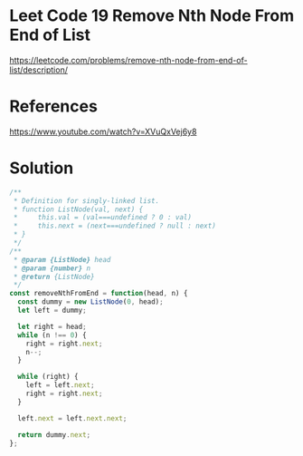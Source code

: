 # Leet Code 19 Remove Nth Node From End of List

https://leetcode.com/problems/remove-nth-node-from-end-of-list/description/
# References
https://www.youtube.com/watch?v=XVuQxVej6y8
# Solution

```javascript
/**
 * Definition for singly-linked list.
 * function ListNode(val, next) {
 *     this.val = (val===undefined ? 0 : val)
 *     this.next = (next===undefined ? null : next)
 * }
 */
/**
 * @param {ListNode} head
 * @param {number} n
 * @return {ListNode}
 */
const removeNthFromEnd = function(head, n) {
  const dummy = new ListNode(0, head);
  let left = dummy;

  let right = head;
  while (n !== 0) {
    right = right.next;
    n--;
  }

  while (right) {
    left = left.next;
    right = right.next;
  }

  left.next = left.next.next;

  return dummy.next;
};
```
